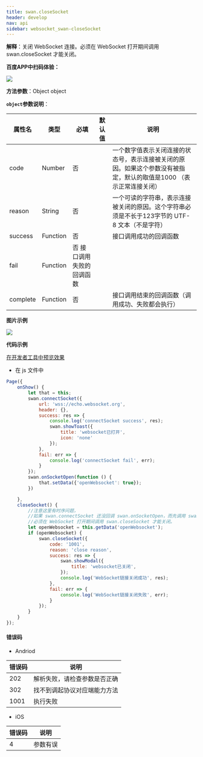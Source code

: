 ```yaml
---
title: swan.closeSocket
header: develop
nav: api
sidebar: websocket_swan-closeSocket
---
```




**解释**：关闭 WebSocket 连接。必须在 WebSocket 打开期间调用 swan.closeSocket 才能关闭。

**百度APP中扫码体验：**

<img src="https://b.bdstatic.com/miniapp/assets/images/doc_demo/closeSocket.png"  class="demo-qrcode-image" />

**方法参数**：Object object

**`object`参数说明**：

|属性名 |类型  |必填 | 默认值 |说明|
|---- | ---- | ---- | ----|----|
|code| Number | 否 | | 一个数字值表示关闭连接的状态号，表示连接被关闭的原因。如果这个参数没有被指定，默认的取值是1000 （表示正常连接关闭）|
|reason| String | 否 | |一个可读的字符串，表示连接被关闭的原因。这个字符串必须是不长于123字节的 UTF-8 文本（不是字符）|
|success   |Function  |  否  | | 接口调用成功的回调函数 |
|fail  |Function  |  否 接口调用失败的回调函数|
|complete   | Function   | 否 | |  接口调用结束的回调函数（调用成功、失败都会执行）|

**图片示例**

<div class="m-doc-custom-examples">
    <div class="m-doc-custom-examples-correct">
        <img src="https://b.bdstatic.com/miniapp/image/closeSocket.gif">
    </div>
    <div class="m-doc-custom-examples-correct">
        <img src=" ">
    </div>
    <div class="m-doc-custom-examples-correct">
        <img src=" ">
    </div>     
</div>

**代码示例**

<a href="swanide://fragment/a5a74d0efd59156c0af2bfcbe0882e471573402421510" title="在开发者工具中预览效果" target="_self">在开发者工具中预览效果</a>

* 在 js 文件中

```js
Page({
    onShow() {
        let that = this;
        swan.connectSocket({
            url: 'wss://echo.websocket.org',
            header: {},
            success: res => {
                console.log('connectSocket success', res);
                swan.showToast({
                    title: 'websocket已打开',
                    icon: 'none'
                });
            },
            fail: err => {
                console.log('connectSocket fail', err);
            }
        });
        swan.onSocketOpen(function () {
            that.setData({'openWebsocket': true});
        })

    },
    closeSocket() {
        //注意这里有时序问题，
        //如果 swan.connectSocket 还没回调 swan.onSocketOpen，而先调用 swan.closeSocket，那么就做不到关闭 WebSocket 的目的。
        //必须在 WebSocket 打开期间调用 swan.closeSocket 才能关闭。
        let openWebsocket = this.getData('openWebsocket');
        if (openWebsocket) {
            swan.closeSocket({
                code: '1001',
                reason: 'close reason',
                success: res => {
                    swan.showModal({
                        title: 'websocket已关闭',
                    });
                    console.log('WebSocket链接关闭成功', res);
                },
                fail: err => {
                    console.log('WebSocket链接关闭失败', err);
                }
            });
        }
    }
});
```

 
#### 错误码

* Andriod

|错误码|说明|
|--|--|
|202|解析失败，请检查参数是否正确  |
|302|找不到调起协议对应端能力方法|
|1001|执行失败|

* iOS

|错误码|说明|
|--|--|
|4|参数有误   |

